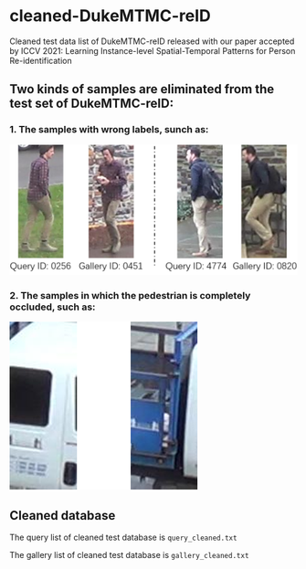 # cleaned-DukeMTMC-reID
Cleaned test data list of DukeMTMC-reID released with our paper accepted by ICCV 2021: Learning Instance-level Spatial-Temporal Patterns for Person Re-identification

## Two kinds of samples are eliminated from the test set of DukeMTMC-reID:

### 1. The samples with wrong labels, sunch as: 

![arch](wrong_labels.png)

### 2. The samples in which the pedestrian is completely occluded, such as: 

![arch](occlusion.png)

## Cleaned database

The query list of cleaned test database is `query_cleaned.txt`

The gallery list of cleaned test database is `gallery_cleaned.txt`

